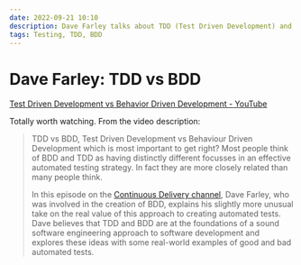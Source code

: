 ```yaml
---
date: 2022-09-21 10:10
description: Dave Farley talks about TDD (Test Driven Development) and BDD (Behaviour Driven Development)
tags: Testing, TDD, BDD
---
```

# Dave Farley: TDD vs BDD

[Test Driven Development vs Behavior Driven Development - YouTube](https://www.youtube.com/watch?v=Bq_oz7nCNUA)

Totally worth watching. From the video description:

> TDD vs BDD, Test Driven Development vs Behaviour Driven Development which is most important to get right? Most people think of BDD and TDD as having distinctly different focusses in an effective automated testing strategy. In fact they are more closely related than many people think.
>
> In this episode on the [Continuous Delivery channel](https://www.youtube.com/c/ContinuousDelivery), Dave Farley, who was involved in the creation of BDD, explains his slightly more unusual take on the real value of this approach to creating automated tests. Dave believes that TDD and BDD are at the foundations of a sound software engineering approach to software development and explores these ideas with some real-world examples of good and bad automated tests.

